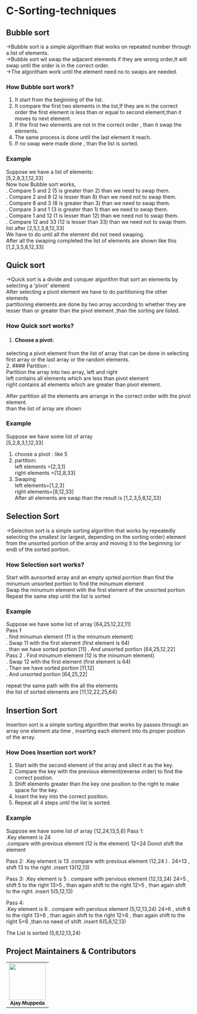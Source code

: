 # C-Sorting-techniques
## Bubble sort
->Bubble sort is a simple algoritham that works on repeated number through a list of elements.  
->Bubble sort wil swap the adjacent elements if they are wrong order,It will swap until the order is in the correct order.   
->The algoritham work until the element need no to swaps are needed.  
### How Bubble sort work?
1. It start from the beginning of the list.  
2. It compare the first two elements in the list,If they are in the correct order
the first element is less than or equal to second element,than it moves to next element.  
3. If the first two elements are not in the correct order , than it swap the elements.  
4. The same process is done until the last element it reach.
5. If no swap were made done , than the list is sorted.

### Example
 Suppose we have a list of elements:  
 [5,2,8,3,1,12,33]  
 Now how Bubble sort works,  
 . Compare 5 and 2 (5 is greater than 2) than we need to swap them.  
 . Compare 2 and 8 (2 is lesser than 8) than we need  not to swap them.  
 . Compare 8 and 3 (8 is greater than 3) than we need to swap them.  
 . Compare 3 and 1 (3 is greater than 1) than we need to swap them.  
 . Compare 1 and 12 (1 is lesser than 12) than we need  not to swap them.  
 . Compare 12 and 33 (12 is lesser than 33) than we need  not to swap them.  
list after [2,5,1,3,8,12,33]  
 We have to do until all the element did not need swaping.   
 After all the swaping completed the list of elements are shown like this [1,2,3,5,8,12,33]  


## Quick sort  
->Quick sort is a divide and conquer algorithm that sort an elements by selecting a 'pivot' element  
After selecting a pivot element we have to do partitioning the other elements    
partitioning elements are done by two array according to whether they are lesser than or greater than the pivot element ,than the sorting are listed.       
### How Quick sort works?   
1. #### Choose a pivot:  
selecting a pivot element from the list of array that can be done in selecting first array or the last array   or the random elements.     
2. #### Partition :   
Partition the array into two array, left and right    
left contains all elements which are less than pivot element    
right contains all elements which are greater than pivot element.    


After partition all the elements are arrange in the correct order with the pivot element.    
than the list of array are shown    
### Example   
Suppose we have some list of array  
[5,2,8,3,1,12,33]  
1. choose a pivot : like 5  
2. partition:  
left elements =[2,3,1]    
right elements =[12,8,33]  
3. Swaping   
left elements=[1,2,3]  
right elements=[8,12,33]  
After all elements are swap than the result is [1,2,3,5,8,12,33]    



## Selection Sort    
->Selection sort is a simple sorting algorithm that works by repeatedly selecting the smallest (or largest, depending on the sorting order) element from the unsorted portion of the array and moving it to the beginning (or end) of the sorted portion.   
### How Selection sort works?
Start with aunsorted array and an empty sprted porrtion than find the minumum unsorted portion to find the minumum element    
Swap the minumum element with the first element of the unsorted portion   
Repeat the same step until the list is sorted   
### Example   
Suppose we have some list of array
[64,25,12,22,11]   
Pass 1   
. find minumun element (11 is the minumum element)   
. Swap 11 with the first element (first element is 64)   
. than we have sorted portion [11]
. And unsorted portion [64,25,12,22]      
Pass 2
. Find minumum element (12 is the minumum element)   
. Swap 12 with the first element (first element is 64)   
. Than we have sorted portion [11,12]    
. And unsorted portion [64,25,22]   

repeat the same path with the all the elements    
the list of sorted elements are [11,12,22,25,64]     


## Insertion Sort     
Insertion sort is a simple sorting algorithm that works by passes through an array one element ata time , inserting each element into its proper postion of the array.    

### How Does Insertion sort work?     

1. Start with the second element of the array and sllect it as the key.   
2. Compare  the key with the previous element(reverse order) to find the correct postion.    
3. Shift elements greater than the key one position to the right to make space for the key.    
4. Insert the key into the correct position.   
5. Repeat all 4 steps until the list is sorted.   

### Example
Suppose we have some list of array
[12,24,13,5,6]
Pass 1:   
.Key element is 24     
.compare with previous element (12 is the element)
12<24  Donot shift the element

Pass 2:
.Key element is 13
.compare with previous element (12,24 )
. 24>13 , shift 13 to the right 
.insert 13(12,13)
  
  Pass 3:
.Key element is 5
. compare with pervious element (12,13,24)
24>5 , shift 5 to the right 
13>5 , than again shift to the right 
12>5 , than again shift to the right 
.insert 5(5,12,13)

  Pass 4:  
  .Key element is 6
. compare with pervious element (5,12,13,24)
24>6 , shift 6 to the right 
13>6 , than again shift to the right 
12>6 , than again shift to the right 
5<6 ,than no need of shift 
.insert 6(5,6,12,13)

The List is sorted (5,6,12,13,24)




 ## Project Maintainers & Contributors    
<table>
  <tr>
    <td align="center"><a href="https://ajaymuppeda.github.io/profile/"><img src="https://avatars.githubusercontent.com/u/170258834?v=4" width="100px;" alt=""/><br /><sub><b>Ajay Muppeda</b></sub></a></td>
  </tr>
</table>  
